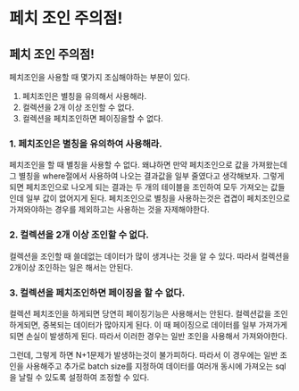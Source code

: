 # 페치 조인 주의점!
## 페치 조인 주의점!
페치조인을 사용할 때 몇가지 조심해야하는 부분이 있다.

1. 페치조인은 별칭을 유의해서 사용해라.
2. 컬렉션을 2개 이상 조인할 수 없다.
3. 컬렉션을 페치조인하면 페이징을할 수 없다.

### 1. 페치조인은 별칭을 유의하여 사용해라.
페치조인을 할 때 별칭을 사용할 수 없다. 왜냐하면 만약 페치조인으로 값을 가져왔는데 그 별칭을 where절에서 사용하여 나오는 결과값을 일부 줄였다고 생각해보자. 그렇게 되면 페치조인으로 나오게 되는 결과는 두 개의 테이블을 조인하여 모두 가져오는 값들인데 일부 값이 없어지게 된다. 페치조인으로 별칭을 사용하는것은 겹겹이 페치조인으로 가져와야하는 경우를 제외하고는 사용하는 것을 자제해야한다.

### 2. 컬렉션을 2개 이상 조인할 수 없다.
컬렉션을 조인할 때 쓸데없는 데이터가 많이 생겨나는 것을 알 수 있다. 따라서 컬렉션을 2개이상 조인하는 일은 해서는 안된다.

### 3. 컬렉션을 페치조인하면 페이징을 할 수 없다.
컬렉션 페치조인을 하게되면 당연히 페이징기능은 사용해서는 안된다. 컬렉션값을 조인하게되면, 중복되는 데이터가 많아지게 된다. 이 때 페이징으로 데이터를 일부 가져가게 되면 손실이 발생하게 된다. 따라서 이러한 경우는 일반 조인을 사용해서 가져와야한다.

그런데, 그렇게 하면 N+1문제가 발생하는것이 불가피하다. 따라서 이 경우에는 일반 조인을 사용해주고 추가로 batch size를 지정하여 데이터를 여러개 동시에 가져오는 sql을 날릴 수 있도록 설정하여 조정할 수 있다.